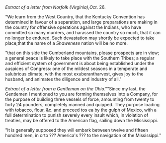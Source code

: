 *Extract of a letter from Norfolk (Virginia)*,*Oct*. 26."We learn from the West Country, that the Kentucky Convention has determined
                    in favour of a separation, and large preparations are making in the country for offensive operations against the Indians, who have
                    committed so many murders, and harassed the country so much,
                    that it can no longer be endured. Such devastation may shortly be
                    expected to take place,that the name of a *Shawenese*
                    nation will be no more."that on this side the Cumberland mountains, please prospects are
                    in view; a general peace is likely to take place with the Southern
                    Tribes; a regular and efficient system of government is
                    about being established under the auspices of Congress: one of
                    the mildest seasons in a temperate and salubrious climate, with the most
                    exuberantharvest, gives joy to the husband, and animates the diligence
                    and industry of all."*Extract of a letter from a Gentleman on the
                            Ohio*.""Since my last, the Gentlemen I mentioned to you are forming
                    themselves into a Company, for the purpose of building three vessels of
                    force, amounting from twenty to forty 24 pounders, completely manned
                    and quipped. They purpose loading with tobacco, flour, &c.
                    and proceed tos ea by the gulph of Mexico, with a full
                    determination to punish severely every insult which, in violation of
                    treaties, may be offered to the American flag, sailing down the
                    Mississippi."It is generally supposed they will embark between twelve and fifteen
                    hundred men, in orto ???
                    America's ??? to the navigation of
                    the Mississippi."
